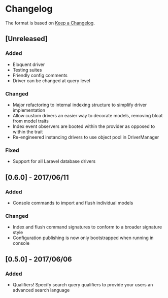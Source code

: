 # Changelog
The format is based on [Keep a Changelog](http://keepachangelog.com/).

## [Unreleased]
### Added
- Eloquent driver
- Testing suites
- Friendly config comments
- Driver can be changed at query level
### Changed
- Major refactoring to internal indexing structure to simplify driver implementation
- Allow custom drivers an easier way to decorate models, removing bloat from model traits
- Index event observers are booted within the provider as opposed to within the trait
- Re-engineered instancing drivers to use object pool in DriverManager
### Fixed
- Support for all Laravel database drivers

## [0.6.0] - 2017/06/11
### Added
- Console commands to import and flush individual models
### Changed
- Index and flush command signatures to conform to a broader signature style
- Configuration publishing is now only bootstrapped when running in console

## [0.5.0] - 2017/06/06
### Added
- Qualifiers! Specify search query qualifiers to provide your users an advanced search language 
